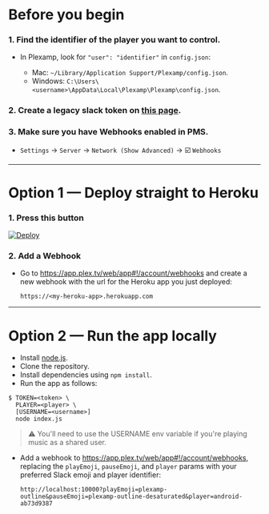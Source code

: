 # Before you begin

### 1. Find the identifier of the player you want to control.
- In Plexamp, look for `"user": "identifier"` in `config.json`:

   - Mac: `~/Library/Application Support/Plexamp/config.json`.
   - Windows: `C:\Users\<username>\AppData\Local\Plexamp\Plexamp\config.json`.

### 2. Create a legacy slack token on [this page](https://api.slack.com/custom-integrations/legacy-tokens).

### 3. Make sure you have Webhooks enabled in PMS.  
- `Settings` → `Server` → `Network (Show Advanced)` → ☑️ `Webhooks`

---

# Option 1 — Deploy straight to Heroku

### 1. Press this button
[![Deploy](https://www.herokucdn.com/deploy/button.svg)](https://heroku.com/deploy)

### 2. Add a Webhook
- Go to https://app.plex.tv/web/app#!/account/webhooks and create a new webhook with the url for the Heroku app you just deployed:  

  `https://<my-heroku-app>.herokuapp.com`

---

# Option 2 — Run the app locally

- Install [node.js](https://nodejs.org/en/).
- Clone the repository.
- Install dependencies using `npm install`.
- Run the app as follows:
```
$ TOKEN=<token> \
  PLAYER=<player> \
  [USERNAME=<username>]
  node index.js
```

> ⚠️ You'll need to use the USERNAME env variable if you're playing music as a shared user.

- Add a webhook to https://app.plex.tv/web/app#!/account/webhooks, replacing the `playEmoji`, `pauseEmoji`, and `player` params with your preferred Slack emoji and player identifier:

  `http://localhost:10000?playEmoji=plexamp-outline&pauseEmoji=plexamp-outline-desaturated&player=android-ab73d9387`

